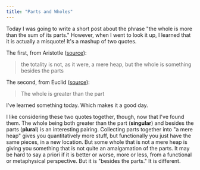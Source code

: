 ```yaml
---
title: "Parts and Wholes"
---
```


Today I was going to write a short post about the phrase "the whole is more than the sum of its parts."
However, when I went to look it up, I learned that it is actually a misquote! 
It's a mashup of two quotes.

The first, from Aristotle ([source](https://plato.stanford.edu/archives/win2016/entries/aristotle-metaphysics/#UnitReco)):

> the totality is not, as it were, a mere heap, but the whole is something besides the parts

The second, from Euclid ([source](https://mathcs.clarku.edu/~djoyce/java/elements/bookI/cn.html)):

> The whole is greater than the part

I've learned something today. 
Which makes it a good day. 

I like considering these two quotes together, though, now that I've found them.
The whole being both greater than the part (**singular**) and besides the parts (**plural**) is an interesting pairing. 
Collecting parts together into "a mere heap" gives you quantitatively more stuff, but functionally you just have the same pieces, in a new location. 
But some whole that is not a mere heap is giving you something that is not quite an amalgamation of the parts. 
It may be hard to say a priori if it is better or worse, more or less, from a functional or metaphysical perspective.
But it is "besides the parts."
It is different. 

